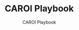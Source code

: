 ---
layout: resources-landing
title: "CAROI Playbook"
subtitle: "CAROI Playbook"
filters: federal-financial-assistance uniform-guidance-2-cfr-200 training 2016
doc-link: ../assets/files/Panel6_CAR_OI_Playbook.pdf
---